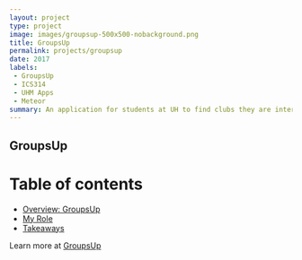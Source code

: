 ```yaml
---
layout: project
type: project
image: images/groupsup-500x500-nobackground.png
title: GroupsUp
permalink: projects/groupsup
date: 2017
labels:
 - GroupsUp
 - ICS314
 - UHM Apps
 - Meteor
summary: An application for students at UH to find clubs they are interested in.
---
```


## GroupsUp

# Table of contents

* [Overview: GroupsUp](#overview-of-groupsup)
* [My Role](#my-role)
* [Takeaways](#takeaways)


Learn more at [GroupsUp](https://groupsup.github.io)
